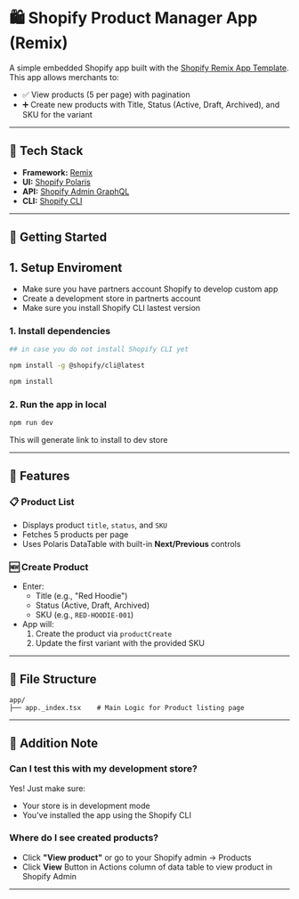 # 🛍️ Shopify Product Manager App (Remix)

A simple embedded Shopify app built with the [Shopify Remix App Template](https://github.com/Shopify/shopify-app-template-remix). This app allows merchants to:

- ✅ View products (5 per page) with pagination
- ➕ Create new products with Title, Status (Active, Draft, Archived), and SKU for the variant

---

## 🧱 Tech Stack

- **Framework:** [Remix](https://remix.run)
- **UI:** [Shopify Polaris](https://polaris.shopify.com)
- **API:** [Shopify Admin GraphQL](https://shopify.dev/docs/api/admin-graphql)
- **CLI:** [Shopify CLI](https://shopify.dev/docs/api/shopify-cli)

---

## 🚀 Getting Started

## 1. Setup Enviroment

- Make sure you have partners account Shopify to develop custom app
- Create a development store in partnerts account
- Make sure you install Shopify CLI lastest version

### 1. Install dependencies

```bash
## in case you do not install Shopify CLI yet

npm install -g @shopify/cli@latest
```

```bash
npm install
```

### 2. Run the app in local

```bash
npm run dev
```

This will generate link to install to dev store

---

## 🧪 Features

### 📋 Product List

- Displays product `title`, `status`, and `SKU`
- Fetches 5 products per page
- Uses Polaris DataTable with built-in **Next/Previous** controls

### 🆕 Create Product

- Enter:
  - Title (e.g., "Red Hoodie")
  - Status (Active, Draft, Archived)
  - SKU (e.g., `RED-HOODIE-001`)
- App will:
  1. Create the product via `productCreate`
  2. Update the first variant with the provided SKU

---

## 📁 File Structure

```
app/
├── app._index.tsx    # Main Logic for Product listing page
```

---

## 🙋 Addition Note

### Can I test this with my development store?

Yes! Just make sure:

- Your store is in development mode
- You've installed the app using the Shopify CLI

### Where do I see created products?

- Click **"View product"** or go to your Shopify admin → Products
- Click **View** Button in Actions column of data table to view product in Shopify Admin

---
